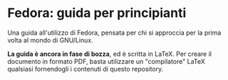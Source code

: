 # Fedora: guida per principianti
Una guida all'utilizzo di Fedora, pensata per chi si approccia per la prima volta al mondo di GNU/Linux.

**La guida è ancora in fase di bozza**, ed è scritta in LaTeX. Per creare il documento in formato PDF, basta utilizzare un "compilatore" LaTeX qualsiasi fornendogli i contenuti di questo repository.
